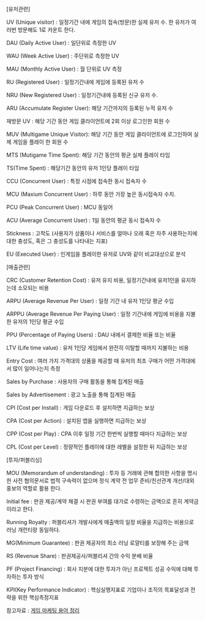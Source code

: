 [유저관련]

UV (Unique visitor) : 일정기간 내에 게임의 접속(방문)한 실제 유저 수. 한 유저가 여러번 방문해도 1로 카운트 한다.

DAU (Daily Active User) : 일단위로 측정한 UV

WAU (Week Active User) : 주단위로 측정한 UV

MAU (Monthly Active User) : 월 단위로 UV 측정

RU (Registered User) : 일정기간내에 게임에 등록된 유저 수

NRU (New Registered User) : 일정기간내에 등록된 신규 유저 수.

ARU (Accumulate Register User): 해당 기간까지의 등록된 누적 유저 수

재방문 UV : 해당 기간 동안 게임 클라이언트에 2회 이상 로그인한 회원 수

MUV (Multigame Unique Visitor): 해당 기간 동안 게임 클라이언트에 로그인하여 실제 게임을 플레이 한 회원 수

MTS (Mutigame Time Spent): 해당 기간 동안의 평균 실제 플레이 타임

TS(Time Spent) : 해당기간 동안의 유저 1인당 플레이 타임

CCU (Concurrent User) : 특정 시점에 접속한 동시 접속자 수

MCU (Maxium Concurrent User) : 하루 동안 가장 높은 동시접속자 수치.

PCU (Peak Concurrent User) : MCU 동일어

ACU (Average Concurrent User) : 1일 동안의 평균 동시 접속자 수

Stickness : 고착도 (사용자가 상품이나 서비스를 얼마나 오래 혹은 자주 사용하는지에 대한 충성도, 혹은 그 충성도를 나타내는 지표)

EU (Executed User) : 인게임을 플레이한 유저로 UV와 같이 비교대상으로 분석

[매출관련]

CRC (Customer Retention Cost) : 유저 유지 비용, 일정기간내에 유저1인을 유지하는데 소모되는 비용

ARPU (Average Revenue Per User) : 일정 기간 내 유저 1인당 평균 수입

ARPPU (Average Revenue Per Paying User) : 일정 기간내에 게임에 비용을 지불한 유저의 1인당 평균 수입

PPU (Percentage of Paying Users) : DAU 내에서 결제한 비율 또는 비율

LTV (Life time value) : 유저 1인당 게임에서 완전히 이탈할 때까지 지불하는 비용

Entry Cost : 여러 가지 가격대의 상품을 제공할 때 유저의 최초 구매가 어떤 가격대에서 많이 일어나는지 측정

Sales by Purchase : 사용자의 구매 활동을 통해 집계된 매출

Sales by Advertisement : 광고 노출을 통해 집계된 매출

CPI (Cost per Install) : 게임 다운로드 후 설치하면 지급하는 보상

CPA (Cost per Action) : 설치된 앱을 실행하면 지급하는 보상

CPP (Cost per Play) : CPA 이후 일정 기간 한번씩 실행할 때마다 지급하는 보상

CPL (Cost per Level) : 정량적인 플레이에 대한 레벨을 설정한 뒤 지급하는 보상

[투자/퍼블리싱]

MOU (Memorandum of understanding) : 투자 등 거래에 관해 합의한 사항을 명시한 사전 협의문서로 법적 구속력이 없으며 정식 계약 전 업무 준비/친선관계 개선/대외 홍보의 역할로 활용 한다.


Initial fee : 판권 제공/계약 체결 시 판권 부여를 대가로 수령하는 금액으로 흔히 계약금이라고 한다.


Running Royalty : 퍼블리셔가 개발사에게 매출액의 일정 비율을 지급하는 비용으로 러닝 개런티랑 동일하다.


MG(Minimum Guarantee) :  판권 제공자의 최소 러닝 로얄티를 보장해 주는 금액


RS (Revenue Share) : 판권제공사/퍼블리셔 간의 수익 분배 비율


PF (Project Financing) : 회사 지분에 대한 투자가 아닌 프로젝트 성공 수익에 대해 투자하는 투자 방식


KPI(Key Performance Indicator) : 핵심실행지표로 기업이나 조직의 목표달성과 전략을 위한 핵심측정지표



참고자료 : [게임 마케팅 용어 정리](https://m.blog.naver.com/jevida/220378821510, "Blog Link")
